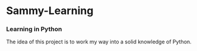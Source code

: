 # Sammy-Learning
### Learning in Python

The idea of this project is to work my way into a solid knowledge of Python.
